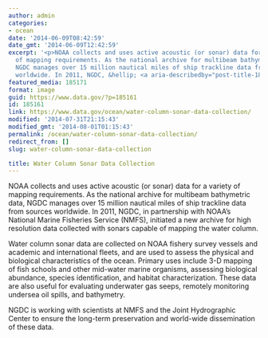 ```yaml
---
author: admin
categories:
- ocean
date: '2014-06-09T08:42:59'
date_gmt: '2014-06-09T12:42:59'
excerpt: '<p>NOAA collects and uses active acoustic (or sonar) data for a variety
  of mapping requirements. As the national archive for multibeam bathymetric data,
  NGDC manages over 15 million nautical miles of ship trackline data from sources
  worldwide. In 2011, NGDC, &hellip; <a aria-describedby="post-title-185161" href="https://www.data.gov/ocean/water-column-sonar-data-collection/">Continued</a></p>'
featured_media: 185171
format: image
guid: https://www.data.gov/?p=185161
id: 185161
link: https://www.data.gov/ocean/water-column-sonar-data-collection/
modified: '2014-07-31T21:15:43'
modified_gmt: '2014-08-01T01:15:43'
permalink: /ocean/water-column-sonar-data-collection/
redirect_from: []
slug: water-column-sonar-data-collection

title: Water Column Sonar Data Collection
---
```


NOAA collects and uses active acoustic (or sonar) data for a variety of mapping requirements. As the national archive for multibeam bathymetric data, NGDC manages over 15 million nautical miles of ship trackline data from sources worldwide. In 2011, NGDC, in partnership with NOAA’s National Marine Fisheries Service (NMFS), initiated a new archive for high resolution data collected with sonars capable of mapping the water column.

Water column sonar data are collected on NOAA fishery survey vessels and academic and international fleets, and are used to assess the physical and biological characteristics of the ocean. Primary uses include 3-D mapping of fish schools and other mid-water marine organisms, assessing biological abundance, species identification, and habitat characterization. These data are also useful for evaluating underwater gas seeps, remotely monitoring undersea oil spills, and bathymetry.

NGDC is working with scientists at NMFS and the Joint Hydrographic Center to ensure the long-term preservation and world-wide dissemination of these data.
